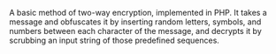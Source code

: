 A basic method of two-way encryption, implemented in PHP. It takes a message and obfuscates it by inserting random letters, symbols, and numbers between each character of the message, and decrypts it by scrubbing an input string of those predefined sequences.
